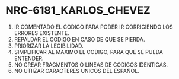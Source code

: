 # NRC-6181_KARLOS_CHEVEZ
1. IR COMENTADO EL CODIGO PARA PODER IR CORRIGIENDO LOS ERRORES EXISTENTE.
2. REPALDAR EL CODIGO EN CASO DE QUE SE PIERDA.
3. PRIORIZAR LA LEGIBILIDAD.
4. SIMPLIFICAR AL MAXIMO EL CODIGO, PARA QUE SE PUEDA ENTENDER.
5. NO CREAR FRAGMENTOS O LINEAS DE CODIGOS IDENTICAS.
6. NO UTIIZAR CARACTERES UNICOS DEL ESPAÑOL.
